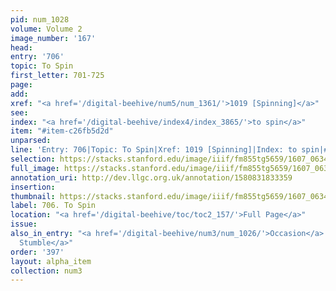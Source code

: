 ```yaml
---
pid: num_1028
volume: Volume 2
image_number: '167'
head:
entry: '706'
topic: To Spin
first_letter: 701-725
page:
add:
xref: "<a href='/digital-beehive/num5/num_1361/'>1019 [Spinning]</a>"
see:
index: "<a href='/digital-beehive/index4/index_3865/'>to spin</a>"
item: "#item-c26fb5d2d"
unparsed:
line: 'Entry: 706|Topic: To Spin|Xref: 1019 [Spinning]|Index: to spin|#item-c26fb5d2d'
selection: https://stacks.stanford.edu/image/iiif/fm855tg5659/1607_0634/378,967,2913,308/full/0/default.jpg
full_image: https://stacks.stanford.edu/image/iiif/fm855tg5659/1607_0634/full/full/0/default.jpg
annotation_uri: http://dev.llgc.org.uk/annotation/1580831833359
insertion:
thumbnail: https://stacks.stanford.edu/image/iiif/fm855tg5659/1607_0634/378,967,600,180/250,/0/default.jpg
label: 706. To Spin
location: "<a href='/digital-beehive/toc/toc2_157/'>Full Page</a>"
issue:
also_in_entry: "<a href='/digital-beehive/num3/num_1026/'>Occasion</a>|<a href='/digital-beehive/num3/num_1027/'>to
  Stumble</a>"
order: '397'
layout: alpha_item
collection: num3
---
```

